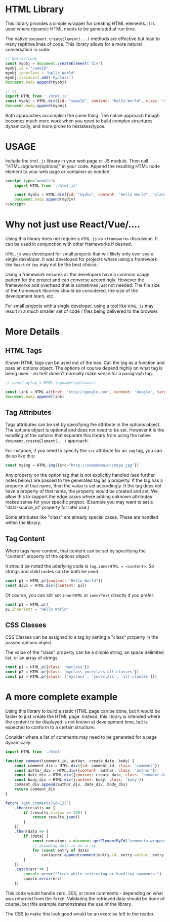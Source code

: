 # HTML Library

This library provides a simple wrapper for creating HTML elements.  It is used where dynamic HTML needs to be generated at run time.

The native `document.createElement(...)` methods are effective but lead to many reptitive lines of code.  This library allows for a more natural conversation in code.

```js
// Native code
const myobj = document.createElement('div')
myobj.id = "someID"
myobj.innerText = "Hello World"
myobj.classList.add('myclass')
document.body.append(myobj)

// vs
import HTML from './html.js'
const myobj = HTML.div({id: "someID", content: "Hello World", class: "myclass"})
document.body.append(myobj)
```

Both approaches accomplish the same thing.  The native approach though becomes much more work when you need to build complex structures dynamically, and more prone to mistakes/typos.

# USAGE

Include the `html.js` library in your web page or JS module.  Then call "HTML.*tagname*(*options*)" in your code.  Append the resulting HTML node element to your web page or container as needed.

```html
<script type="module">
    import HTML from './html.js'

    const mydiv = HTML.div({id: "mydiv", content: "Hello World", "class": "some-class"})
    document.body.append(mydiv)
</script>
```

# Why not just use React/Vue/....

Using this library does not require a `HTML.js` vs `<framework>` discussion.  It can be used in conjunction with other frameworks if desired.  

`HTML.js` was developed for small projects that will likely only ever see a single developer.  It was developed for projects where using a framework like `React` or `Vue` may not be the best choice.  

Using a framework ensures all the developers have a common usage pattern for the project and can converse accordingly.  However the frameworks add overhead that is sometimes just not needed.  The file size of the framework libraries should be considered, the size of the development team, etc.  

For small projects with a single developer, using a tool like `HTML.js` may result in a much smaller set of code / files being delivered to the browser.

# More Details

## HTML Tags

Known HTML tags can be used out of the box.  Call the tag as a function and pass an options object.  The options of course depend highly on what tag is being used - an href doesn't normally make sense for a paragraph tag.

```js
// const mytag = HTML.tagname(<options>)

const link = HTML.a({href: 'http://google.com', content: 'Google', target: '_blank'})
document.body.append(link)
```

## Tag Attributes

Tags attributes can be set by specifying the attribute in the options object.  The options object is optional and does not *need* to be set.  However it is the handling of the options that separate this library from using the native `document.createElement(...)` approach.

For instance, if you need to specify the `src` attribute for an `img` tag, you can do so like this:

```js
const myimg = HTML.img({src="http://somedomain/image.jpg"})
```

Any property on the option tag that is not explicitly handled (see further notes below) are passed to the generated tag as a property.  If the tag has a property of that name, then the value is set accordingly.  If the tag does not have a property of that name, the property would be created and set.  We allow this to support the edge cases where adding unknown attributes makes sense for your specific project.  (Example you may want to set a "data-source_id" property for later use.)

Some attributes like "class" are already special cases.  These are handled within the library.

## Tag Content

Where tags have content, that content can be set by specifying the "content" property of the options object.

It should be noted the uderlying code is `tag.innerHTML = <content>`.  So strings and child nodes can be both be used.

```js
const p1 = HTML.p({content: "Hello World"})
const div1 = HTML.div({content: p1})
```

Of course, you can still set `innerHTML` or `innerText` directly if you prefer:

```js
const p1 = HTML.p()
p1.innerText = "Hello World"
```


## CSS Classes

CSS Classes can be assigned to a tag by setting a "class" property in the passed options object.

The value of the "class" property can be a simple string, an space delimited list, or an array of strings.

```js
const p1 = HTML.p({class: 'myclass'})
const p2 = HTML.p({class: 'myclass yourclass all-classes'})
const p3 = HTML.p({class: ['myclass', 'yourclass', 'all-classes']})
```


# A more complete example

Using this library to build a static HTML page can be done, but it would be faster to just create the HTML page.  Instead, this library is intended where the content to be displayed is not known at development time, but is expected to conform to a certain structure.

Consider where a list of comments may need to be generated for a page dynamically:

```js
import HTML from './html'

function comment(comment_id, author, create_date, body) {
    const comment_div = HTML.div({id: comment_id, class: 'comment'})
    const author_div = HTML.div({content: author, class: 'author'})
    const date_div = HTML.div({content: create_date, class: 'comment-date'})
    const body_div = HTML.div({content: body, class: 'body'})
    comment_div.append(author_div, date_div, body_div)
    return comment_div
}

fetch('/get_comments?id=123')
    .then(results => {
        if (results.status == 200) {
            return results.json()
        }
    })
    .then(data => {
        if (data) {
            const container = document.getElementById("comments-wrapper")
            // assuming data is an array
            for (const entry of data)
                container.append(comment(entry.id, entry.author, entry.created, entry.body))
        }
    })
    .catch(err => {
        console.error("Error while retrieving or handling comments:")
        consle.error(err)
    })

```

This code would handle zero, 300, or more comments - depending on what was returned from the `fetch`.  Validating the retrieved data should be done of course, but this example demonstrates the use of the library. 

The CSS to make this look good would be an exercise left to the reader.